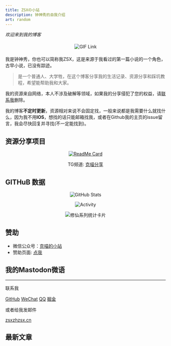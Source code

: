 ```yaml
---
title: ZSXの小站
description: 钟神秀的自我介绍
art: random
---
```

*欢迎来到我的博客*

<hello />

<aplayer server="netease" type="playlist" id="13681647281" />

<div style="text-align: center; margin: 20px 0;">
  <a href="https://me.zhzsx.cn/">
    <img
      src="https://media.giphy.com/media/SWoSkN6DxTszqIKEqv/giphy.gif"
      alt="GIF Link"
      height="275"
      style="max-width: 100%; height: auto; display: inline-block;"
    />
  </a>
</div>

我是钟神秀，你也可以简称我ZSX，这是来源于我看过的第一篇小说的一个角色，古早小说，已没有踪迹。

> 是一个普通人、大学牲，在这个博客分享我的生活记录、资源分享和踩坑教程，希望能帮助我和大家。

我的资源来自网络，本人不涉及破解等领域，如果我的分享侵犯了您的权益，请[联系我](mailto:zsx@zhzsx.cn)删除。

我的博客**不定时更新**，资源相对来说不会固定找，一般来说都是我需要什么就找什么，因为我不用**IOS**，想找的话只能邮箱找我，或者在Github我的主页的issue留言，我会尽快回复并寻找(不一定能找到)。

## 资源分享项目

<p align="center">
  <a href="https://github.com/Kemeow815/kemiaofx">
    <img src="https://readme.kemeow.top/api/pin/?username=Kemeow815&repo=kemiaofx&theme=dark" alt="ReadMe Card" />
  </a>
</p>

<p align="center">
  TG频道: <a href="https://t.me/kemiaofx_me">克喵分享</a>
</p>

## GITHuB 数据

<div align="center">
  <img src="https://readme.kemeow.top/api/?username=zsxjun&show_icons=true&title_color=fff&icon_color=79ff97&text_color=9f9f9f&bg_color=151515" alt="GitHub Stats" />
</div>

<p align="center">
    <img src="https://activity.kemeow.top/graph?username=zsxjun&theme=github-compact&custom_title=Activity&radius=30&height=250" alt="Activity">
</p>

<div align="center">
  <img
    src="https://github-immortality.vercel.app/api?username=zsxjun&theme=github-compact&custom_title=Immortality&radius=30&height=300"
    alt="修仙系列统计卡片"
    style="max-width: 100%; height: auto;"
  />
</div>

## 赞助

- 微信公众号：[克喵的小站](https://wechat.kemeow.top/)
- 赞助页面: [点我](https://qr-pay.kemeow.top/)

<!-- Skills: {JavaScript} {TypeScript} {React} {Vue} {Nuxt} {Vite} {Vitest} {VueUse} {NodeJS} {UnoCSS}`<br>`
Learning: {Next} {Electron} {D3}`<br>` -->
## 我的Mastodon微语

<mastodon />

<div flex-auto />

---

联系我

<p flex="~ gap-2 wrap" class="mt--2!">
  <a href="https://github.com/skyline523" target="_blank"><span op75 i-simple-icons-github /> GitHub</a>
  <a href="" title="chilie0321"><span op75 i-simple-icons-wechat /> WeChat</a>
  <a href="" title="3149161770"><span op75 i-simple-icons-tencentqq /> QQ</a>
  <a href="https://juejin.cn/user/299506278870062" target="_blank"><span op75 i-simple-icons-juejin /> 掘金</a>
</p>

或者给我发邮件

<a href="mailto:zsx@zhzsx.cn" font-mono>zsx<span i-carbon-at/>zhzsx.cn</a>
 <!-- / <a href="mailto:programingwithli@gmail.com" font-mono>programingwithli<span i-carbon-at/>gmail.com</a> -->

<div flex-auto />

## 最新文章

<ListPosts type="all" :limit="5" />

